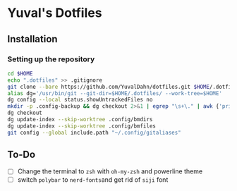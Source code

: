 # Yuval's Dotfiles

## Installation

### Setting up the repository

```bash
cd $HOME
echo ".dotfiles" >> .gitignore
git clone --bare https://github.com/YuvalDahn/dotfiles.git $HOME/.dotfiles
alias dg='/usr/bin/git --git-dir=$HOME/.dotfiles/ --work-tree=$HOME'
dg config --local status.showUntrackedFiles no
mkdir -p .config-backup && dg checkout 2>&1 | egrep "\s+\." | awk {'print $1'} | xargs -I{} mv {} .config-backup/{}
dg checkout
dg update-index --skip-worktree .config/bmdirs
dg update-index --skip-worktree .config/bmfiles
git config --global include.path "~/.config/gitaliases"
```

## To-Do

- [ ] Change the terminal to `zsh` with `oh-my-zsh` and powerline theme
- [ ] switch `polybar` to `nerd-fonts`and get rid of `siji` font
